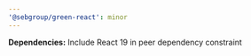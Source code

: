 ```yaml
---
'@sebgroup/green-react': minor
---
```


**Dependencies:** Include React 19 in peer dependency constraint
